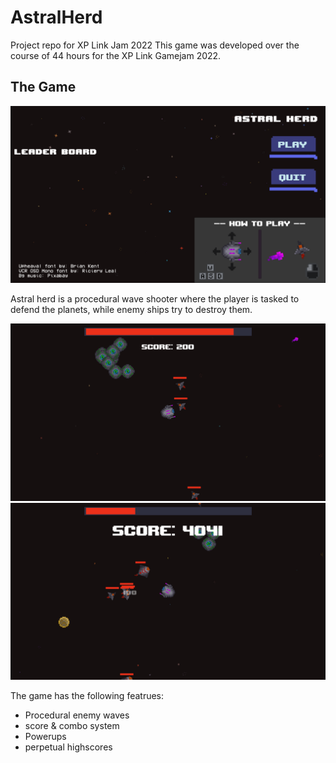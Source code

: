 # AstralHerd
Project repo for XP Link Jam 2022
This game was developed over the course of 44 hours for the XP Link Gamejam 2022.

## The Game
![Main Menu image](resources/screenshots/main_Menu.PNG?raw=true)


Astral herd is a procedural wave shooter where the player is tasked to defend the planets, while enemy ships try to destroy them.


![Gameplay image](resources/screenshots/gameplay_1.PNG?raw=true)
![Another gameplay image](resources/screenshots/gameplay_2.PNG?raw=true)


The game has the following featrues:
- Procedural enemy waves
- score & combo system
- Powerups
- perpetual highscores